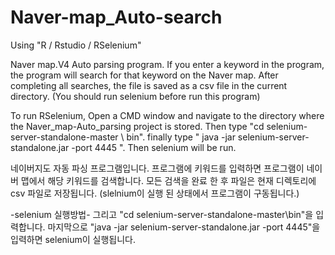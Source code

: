 # Naver-map_Auto-search
Using "R / Rstudio / RSelenium"

Naver map.V4 Auto parsing program.
If you enter a keyword in the program, the program will search for that keyword on the Naver map.
After completing all searches, the file is saved as a csv file in the current directory.
(You should run selenium before run this program)

To run RSelenium,
Open a CMD window and navigate to the directory where the Naver_map-Auto_parsing project is stored.
Then type "cd selenium-server-standalone-master \ bin".
finally type " java -jar selenium-server-standalone.jar -port 4445 ". Then selenium will be run.





네이버지도 자동 파싱 프로그램입니다.
프로그램에 키워드를 입력하면 프로그램이 네이버 맵에서 해당 키워드를 검색합니다.
모든 검색을 완료 한 후 파일은 현재 디렉토리에 csv 파일로 저장됩니다.
(slelnium이 실행 된 상태에서 프로그램이 구동됩니다.)

-selenium 실행방법-
그리고 "cd selenium-server-standalone-master\bin"을 입력합니다.
마지막으로 "java -jar selenium-server-standalone.jar -port 4445"을 입력하면 selenium이 실행됩니다.
